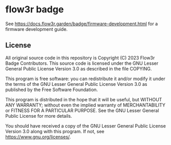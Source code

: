 # flow3r badge

See https://docs.flow3r.garden/badge/firmware-development.html for a firmware development guide.

## License
All original source code in this repository is Copyright (C) 2023 Flow3r Badge Contributors. This source code is licensed under the GNU Lesser General Public License Version 3.0 as described in the file COPYING.

This program is free software: you can redistribute it and/or modify it under the terms of the GNU Lesser General Public License Version 3.0 as published by the Free Software Foundation.

This program is distributed in the hope that it will be useful, but WITHOUT ANY WARRANTY; without even the implied warranty of MERCHANTABILITY or FITNESS FOR A PARTICULAR PURPOSE.  See the GNU Lesser General Public License for more details.

You should have received a copy of the GNU Lesser General Public License Version 3.0 along with this program.  If not, see <https://www.gnu.org/licenses/>.
